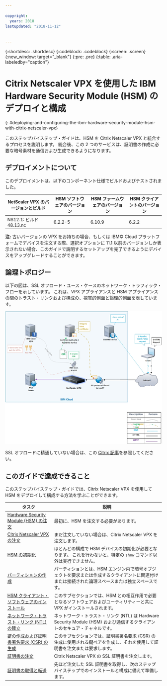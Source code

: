 ```yaml
---

copyright:
  years: 2018
lastupdated: "2018-11-12"


---
```


{:shortdesc: .shortdesc}
{:codeblock: .codeblock}
{:screen: .screen}
{:new_window: target="_blank"}
{:pre: .pre}
{:table: .aria-labeledby="caption"}

# Citrix Netscaler VPX を使用した IBM Hardware Security Module (HSM) のデプロイと構成
{: #deploying-and-configuring-the-ibm-hardware-security-module-hsm-with-citrix-netscaler-vpx}

このステップバイステップ・ガイドは、HSM を Citrix Netscaler VPX と統合するプロセスを説明します。 統合後、この 2 つのサービスは、証明書の作成に必要な暗号素材を通信および生成できるようになります。

## デプロイメントについて
このデプロイメントは、以下のコンポーネント仕様でビルドおよびテストされました。

| NetScaler VPX のバージョンとビルド	| HSM ソフトウェアのバージョン | HSM ファームウェアのバージョン | HSM クライアントのバージョン |
| ------------- | ------------- | ------------- | ------------- |
| NS12.1: ビルド 48.13.nc | 6.2.2-5 | 6.10.9 | 6.2.2 |

**注:** 古いバージョンの VPX をお持ちの場合、もしくは IBM© Cloud プラットフォームでデバイスを注文する際、選択オプションに 11.1 以前のバージョンしか表示されない場合、このガイドで説明するセットアップを完了できるようにデバイスをアップグレードすることができます。 

## 論理トポロジー
以下の図は、SSL オフロード・ユース・ケースのネットワーク・トラフィック・フローを示しています。 これは、VPX アプライアンスと HSM アプライアンスの間のトラスト・リンクおよび構成の、視覚的側面と論理的側面を表しています。 

<img src="images/network-flows-logical-topology.jpg" alt="図面" style="width: 700px;"/>

SSL オフロードに精通していない場合は、この [Citrix 記事](https://docs.citrix.com/en-us/netscaler/12-1/ssl.html)を参照してください。

## このガイドで達成できること

このステップバイステップ・ガイドでは、Citrix Netscaler VPX を使用して HSM をデプロイして構成する方法を学ぶことができます。

タスク  | 説明
------------- | -------------
[Hardware Security Module (HSM) の注文](/docs/infrastructure/citrix-netscaler-vpx?topic=citrix-netscaler-vpx-order-the-ibm-hardware-security-module-hsm-) | 最初に、HSM を注文する必要があります。
[Citrix Netscaler VPX の注文](/docs/infrastructure/citrix-netscaler-vpx?topic=citrix-netscaler-vpx-order-a-citrix-netscaler-vpx) | まだ注文していない場合は、Citrix Netscaler VPX を注文します。
[HSM の初期化](/docs/infrastructure/citrix-netscaler-vpx?topic=citrix-netscaler-vpx-initialize-ibm-hardware-security-module-hsm-) | ほとんどの構成で HSM デバイスの初期化が必要となります。 これを行わないと、特定の `show` コマンド以外は実行できません。 
[パーティションの作成](/docs/infrastructure/citrix-netscaler-vpx?topic=citrix-netscaler-vpx-create-a-partition) | パーティションとは、HSM エンジン内で暗号オブジェクトを要求または作成するクライアントに関連付けまたは接続された論理スペースまたは独立スペースです。
[HSM クライアント・ソフトウェアのインストール](/docs/infrastructure/citrix-netscaler-vpx?topic=citrix-netscaler-vpx-install-the-ibm-hardware-security-module-hsm-client-software) | このサブセクションでは、HSM との相互作用で必要となるソフトウェアおよびユーティリティーと共に VPX がインストールされます。 |
[ネットワーク・トラスト・リンク (NTL) の確立](/docs/infrastructure/citrix-netscaler-vpx?topic=citrix-netscaler-vpx-establish-a-network-trust-link-ntl-) |ネットワーク・トラスト・リンク (NTL) は Hardware Security Module (HSM) および通信するクライアントのセキュア・チャネルです。|
[鍵の作成および証明書署名要求 (CSR) の生成](/docs/infrastructure/citrix-netscaler-vpx?topic=citrix-netscaler-vpx-create-keys-and-generate-the-certificate-signing-request-csr-) | このサブセクションでは、証明書署名要求 (CSR) の生成に使用される鍵ペアを作成し、それを使用して証明書を注文または要求します。 | 
[証明書の注文](/docs/infrastructure/citrix-netscaler-vpx?topic=citrix-netscaler-vpx-order-an-ssl-certificate) | Citrix Netscaler VPX の SSL 証明書を注文します。
[証明書の取得と転送](/docs/infrastructure/citrix-netscaler-vpx?topic=citrix-netscaler-vpx-retrieve-and-transfer-the-certificate) | 先ほど注文した SSL 証明書を取得し、次のステップバイステップでのインストールと構成に備えて準備します。 
